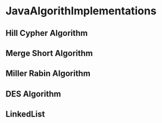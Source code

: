 # JavaAlgorithImplementations

## Hill Cypher Algorithm
## Merge Short Algorithm
## Miller Rabin Algorithm
## DES Algorithm
## LinkedList
